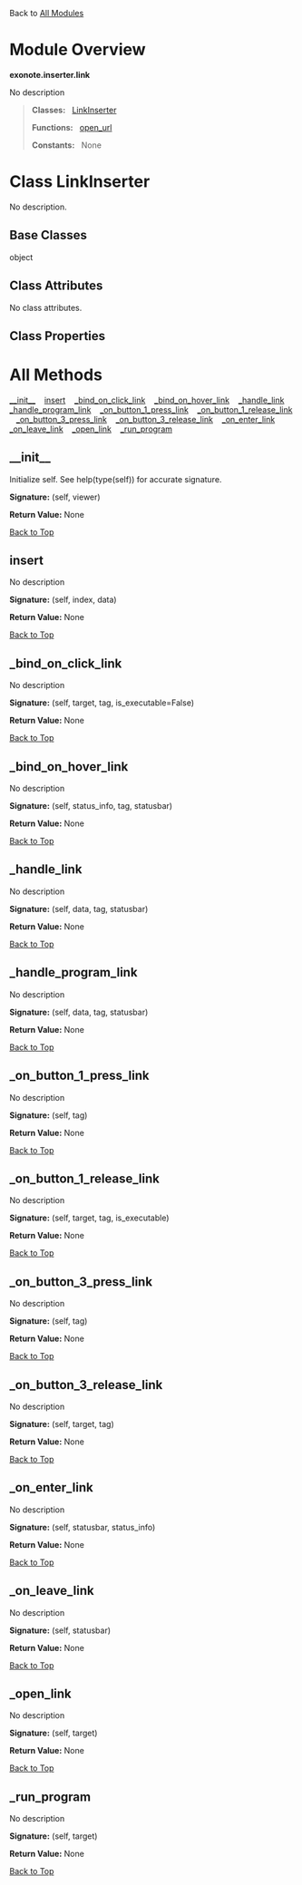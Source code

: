Back to [All Modules](https://github.com/pyrustic/exonote/blob/master/docs/modules/README.md#readme)

# Module Overview

**exonote.inserter.link**
 
No description

> **Classes:** &nbsp; [LinkInserter](https://github.com/pyrustic/exonote/blob/master/docs/modules/content/exonote.inserter.link/content/classes/LinkInserter.md#class-linkinserter)
>
> **Functions:** &nbsp; [open\_url](https://github.com/pyrustic/exonote/blob/master/docs/modules/content/exonote.inserter.link/content/functions.md#open_url)
>
> **Constants:** &nbsp; None

# Class LinkInserter
No description.

## Base Classes
object

## Class Attributes
No class attributes.

## Class Properties


# All Methods
[\_\_init\_\_](#__init__) &nbsp;&nbsp; [insert](#insert) &nbsp;&nbsp; [\_bind\_on\_click\_link](#_bind_on_click_link) &nbsp;&nbsp; [\_bind\_on\_hover\_link](#_bind_on_hover_link) &nbsp;&nbsp; [\_handle\_link](#_handle_link) &nbsp;&nbsp; [\_handle\_program\_link](#_handle_program_link) &nbsp;&nbsp; [\_on\_button\_1\_press\_link](#_on_button_1_press_link) &nbsp;&nbsp; [\_on\_button\_1\_release\_link](#_on_button_1_release_link) &nbsp;&nbsp; [\_on\_button\_3\_press\_link](#_on_button_3_press_link) &nbsp;&nbsp; [\_on\_button\_3\_release\_link](#_on_button_3_release_link) &nbsp;&nbsp; [\_on\_enter\_link](#_on_enter_link) &nbsp;&nbsp; [\_on\_leave\_link](#_on_leave_link) &nbsp;&nbsp; [\_open\_link](#_open_link) &nbsp;&nbsp; [\_run\_program](#_run_program)

## \_\_init\_\_
Initialize self.  See help(type(self)) for accurate signature.



**Signature:** (self, viewer)





**Return Value:** None

[Back to Top](#module-overview)


## insert
No description



**Signature:** (self, index, data)





**Return Value:** None

[Back to Top](#module-overview)


## \_bind\_on\_click\_link
No description



**Signature:** (self, target, tag, is\_executable=False)





**Return Value:** None

[Back to Top](#module-overview)


## \_bind\_on\_hover\_link
No description



**Signature:** (self, status\_info, tag, statusbar)





**Return Value:** None

[Back to Top](#module-overview)


## \_handle\_link
No description



**Signature:** (self, data, tag, statusbar)





**Return Value:** None

[Back to Top](#module-overview)


## \_handle\_program\_link
No description



**Signature:** (self, data, tag, statusbar)





**Return Value:** None

[Back to Top](#module-overview)


## \_on\_button\_1\_press\_link
No description



**Signature:** (self, tag)





**Return Value:** None

[Back to Top](#module-overview)


## \_on\_button\_1\_release\_link
No description



**Signature:** (self, target, tag, is\_executable)





**Return Value:** None

[Back to Top](#module-overview)


## \_on\_button\_3\_press\_link
No description



**Signature:** (self, tag)





**Return Value:** None

[Back to Top](#module-overview)


## \_on\_button\_3\_release\_link
No description



**Signature:** (self, target, tag)





**Return Value:** None

[Back to Top](#module-overview)


## \_on\_enter\_link
No description



**Signature:** (self, statusbar, status\_info)





**Return Value:** None

[Back to Top](#module-overview)


## \_on\_leave\_link
No description



**Signature:** (self, statusbar)





**Return Value:** None

[Back to Top](#module-overview)


## \_open\_link
No description



**Signature:** (self, target)





**Return Value:** None

[Back to Top](#module-overview)


## \_run\_program
No description



**Signature:** (self, target)





**Return Value:** None

[Back to Top](#module-overview)




